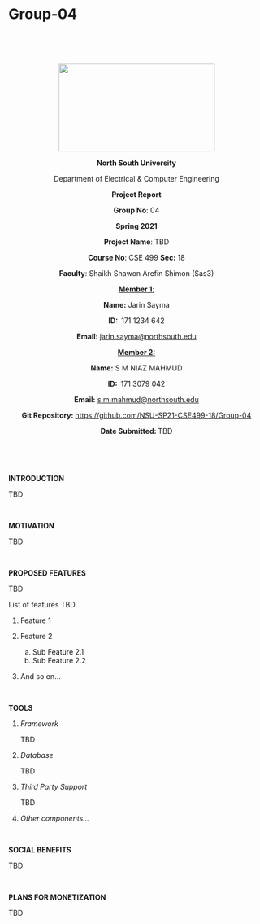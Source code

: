 # Group-04
<p style="text-align: center;">&nbsp;</p>
<p style="text-align: center;">&nbsp;</p>
<p align="center"><strong><img src="https://media.dhakatribune.com/uploads/2016/11/nsulogo.jpg" alt="" width="307" height="172" /></strong></p>
<p align="center"><strong>North South University</strong></p>
<p align="center">Department of Electrical &amp; Computer Engineering</p>
<p align="center"><strong>Project Report</strong></p>
<p align="center"><strong>Group No</strong>: 04</p>
<p align="center"><strong>Spring 2021</strong></p>
<p align="center"><strong>Project Name</strong>: TBD</p>
<p align="center"><strong>Course No</strong>: CSE 499 <strong>Sec</strong><strong>:</strong> 18</p>
<p align="center"><strong>Faculty</strong>: Shaikh Shawon Arefin Shimon (Sas3)</p>
<p align="center"><strong><u>Member 1</u></strong><u>:</u></p>
<p align="center"><strong>Name</strong><strong>:</strong> Jarin Sayma</p>
<p align="center"><strong>ID</strong><strong>:&nbsp; </strong>171 1234 642</p>
<p align="center"><strong>Email</strong><strong>:</strong> <a href="mailto:jarin.sayma@northsouth.edu">jarin.sayma@northsouth.edu</a></p>
<p align="center"><strong><u>Member 2</u></strong><strong><u>:</u></strong></p>
<p align="center"><strong>Name</strong><strong>:</strong> S M NIAZ MAHMUD</p>
<p align="center"><strong>ID</strong><strong>:&nbsp; </strong>171 3079 042</p>
<p align="center"><strong>Email</strong><strong>:</strong> <a href="mailto:s.m.mahmud@northsouth.edu">s.m.mahmud@northsouth.edu</a></p>
<p align="center"><strong>Git Repository</strong><strong>: </strong><a href="https://github.com/NSU-SP21-CSE499-18/Group-04">https://github.com/NSU-SP21-CSE499-18/Group-04</a></p>
<p align="center"><strong>Date Submitted</strong><strong>: </strong>TBD</p>
<p><strong>&nbsp;</strong></p>
<p><strong>&nbsp;</strong></p>


<p><strong>INTRODUCTION</strong></p>
<p>TBD</p>

<br>

<p><strong>MOTIVATION</strong></p>
<p>TBD</p>

<br>

<p><strong>PROPOSED FEATURES</strong></p>

<p>TBD</p>

<p>List of features TBD</p>

<ol>
<li><p>Feature 1</li>

<li><p>Feature 2
<ol type="a">
<li>Sub Feature 2.1</li>
<li>Sub Feature 2.2</li>
</ol>
</p></li>

<li><p>And so on...</p></li>
</ol>

<br>

<p><strong>TOOLS</strong></p>

<ol>

<li><em>Framework</em> <p>TBD</p></li>

<li><em>Database</em>
<p>TBD</p>
</li>

<li><em>Third Party Support</em>
<p>TBD</p></li>

<li><em>Other components...</em></li>

</ol>

<br>

<p><strong>SOCIAL BENEFITS</strong></p>
<p>TBD</p>

<br>

<p><strong>PLANS FOR MONETIZATION</strong></p>
<p>TBD</p>
